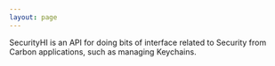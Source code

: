```yaml
---
layout: page
---
```




SecurityHI is an API for doing bits of interface related to Security from Carbon applications, such as managing Keychains.
